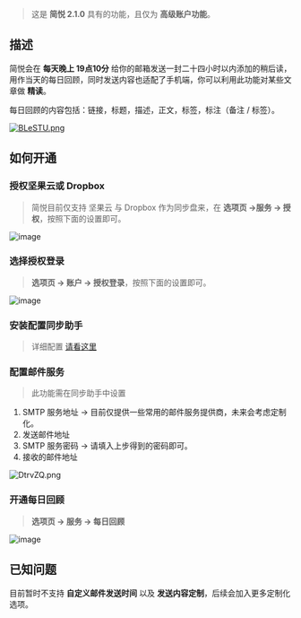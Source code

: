 >  这是 **简悦 2.1.0** 具有的功能，且仅为 **高级账户功能**。

描述
---

简悦会在 **每天晚上 19点10分** 给你的邮箱发送一封二十四小时以内添加的稍后读，用作当天的每日回顾，同时发送内容也适配了手机端，你可以利用此功能对某些文章做 **精读**。

每日回顾的内容包括：链接，标题，描述，正文，标签，标注（备注 / 标签）。

[![BLeSTU.png](https://s1.ax1x.com/2020/11/10/BLeSTU.png)](https://imgchr.com/i/BLeSTU)

如何开通
---

### 授权坚果云或 Dropbox

> 简悦目前仅支持 坚果云 与 Dropbox 作为同步盘来，在 **选项页 →服务 → 授权**，按照下面的设置即可。

![image](https://user-images.githubusercontent.com/81074/139782099-69181c49-6687-4c77-8916-4e9e1efd9791.png)

### 选择授权登录

> **选项页 → 账户 → 授权登录**，按照下面的设置即可。

![image](https://user-images.githubusercontent.com/81074/139782413-6121770b-49e6-4206-bf3a-fecb5295bfdc.png)

### 安装配置同步助手

> 详细配置 [请看这里](https://github.com/Kenshin/simpread/discussions/2754) 

### 配置邮件服务

> 此功能需在同步助手中设置

1. SMTP 服务地址 → 目前仅提供一些常用的邮件服务提供商，未来会考虑定制化。
2. 发送邮件地址
3. SMTP 服务密码 → 请填入上步得到的密码即可。
4. 接收的邮件地址

![DtrvZQ.png](https://z3.ax1x.com/2020/11/24/DtrvZQ.md.png)

### 开通每日回顾

> **选项页 → 服务 → 每日回顾**

![image](https://user-images.githubusercontent.com/81074/139782848-4a6c82aa-a99b-47a5-b50c-464dea79811e.png)

已知问题
---

目前暂时不支持 **自定义邮件发送时间** 以及 **发送内容定制**，后续会加入更多定制化选项。
